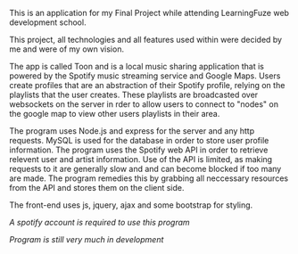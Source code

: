 This is an application for my Final Project while attending LearningFuze web development school.

This project, all technologies and all features used within were decided by me and were of my own vision.

The app is called Toon and is a local music sharing application that is powered by the Spotify music streaming service and Google Maps. Users create profiles that are an abstraction of their Spotify profile, relying on the playlists that the user creates. These playlists are broadcasted over websockets on the server in rder to allow users to connect to "nodes" on the google map to view other users playlists in their area.

The program uses Node.js and express for the server and any http requests. MySQL is used for the database in order to store user profile information. The program uses the Spotify web API in order to retrieve relevent user and artist information. Use of the API is limited, as making requests to it are generally slow and and can become blocked if too many are made. The program remedies this by grabbing all neccessary resources from the API and stores them on the client side.

The front-end uses js, jquery, ajax and some bootstrap for styling.

*A spotify account is required to use this program*

*Program is still very much in development*
